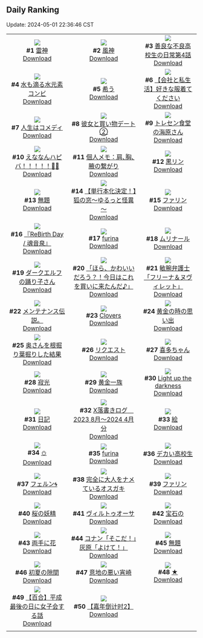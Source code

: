 ## Daily Ranking
Update: 2024-05-01 22:36:46 CST

|      |      |      |
| :----: | :----: | :----: |
| ![](https://i.pixiv.re/c/240x480/img-master/img/2024/04/30/00/00/13/118280542_p0_master1200.jpg)<br>**#1** [雷神](https://www.pixiv.net/artworks/118280542)<br>[Download](https://i.pixiv.re/img-original/img/2024/04/30/00/00/13/118280542_p0.png) | ![](https://i.pixiv.re/c/240x480/img-master/img/2024/04/30/00/00/11/118280533_p0_master1200.jpg)<br>**#2** [風神](https://www.pixiv.net/artworks/118280533)<br>[Download](https://i.pixiv.re/img-original/img/2024/04/30/00/00/11/118280533_p0.png) | ![](https://i.pixiv.re/c/240x480/img-master/img/2024/04/29/00/02/04/118248390_p0_master1200.jpg)<br>**#3** [善良な不良高校生の日常第4話](https://www.pixiv.net/artworks/118248390)<br>[Download](https://i.pixiv.re/img-original/img/2024/04/29/00/02/04/118248390_p0.jpg) |
| ![](https://i.pixiv.re/c/240x480/img-master/img/2024/04/30/00/00/26/118280612_p0_master1200.jpg)<br>**#4** [水も滴る水元素コンビ](https://www.pixiv.net/artworks/118280612)<br>[Download](https://i.pixiv.re/img-original/img/2024/04/30/00/00/26/118280612_p0.jpg) | ![](https://i.pixiv.re/c/240x480/img-master/img/2024/04/29/00/00/23/118248174_p0_master1200.jpg)<br>**#5** [希う](https://www.pixiv.net/artworks/118248174)<br>[Download](https://i.pixiv.re/img-original/img/2024/04/29/00/00/23/118248174_p0.png) | ![](https://i.pixiv.re/c/240x480/img-master/img/2024/04/30/12/00/12/118291838_p0_master1200.jpg)<br>**#6** [【会社と私生活】好きな服着てください](https://www.pixiv.net/artworks/118291838)<br>[Download](https://i.pixiv.re/img-original/img/2024/04/30/12/00/12/118291838_p0.jpg) |
| ![](https://i.pixiv.re/c/240x480/img-master/img/2024/04/30/11/31/29/118291358_p0_master1200.jpg)<br>**#7** [人生はコメディ](https://www.pixiv.net/artworks/118291358)<br>[Download](https://i.pixiv.re/img-original/img/2024/04/30/11/31/29/118291358_p0.jpg) | ![](https://i.pixiv.re/c/240x480/img-master/img/2024/04/29/17/29/12/118267355_p0_master1200.jpg)<br>**#8** [彼女と買い物デート②](https://www.pixiv.net/artworks/118267355)<br>[Download](https://i.pixiv.re/img-original/img/2024/04/29/17/29/12/118267355_p0.jpg) | ![](https://i.pixiv.re/c/240x480/img-master/img/2024/04/29/00/04/24/118248529_p0_master1200.jpg)<br>**#9** [トレセン食堂の海原さん](https://www.pixiv.net/artworks/118248529)<br>[Download](https://i.pixiv.re/img-original/img/2024/04/29/00/04/24/118248529_p0.png) |
| ![](https://i.pixiv.re/c/240x480/img-master/img/2024/04/30/03/17/58/118285414_p0_master1200.jpg)<br>**#10** [えななんハピバ！！！！！🎂🎉](https://www.pixiv.net/artworks/118285414)<br>[Download](https://i.pixiv.re/img-original/img/2024/04/30/03/17/58/118285414_p0.jpg) | ![](https://i.pixiv.re/c/240x480/img-master/img/2024/04/30/05/49/02/118287008_p0_master1200.jpg)<br>**#11** [個人メモ：肩､胸､腋の繋がり](https://www.pixiv.net/artworks/118287008)<br>[Download](https://i.pixiv.re/img-original/img/2024/04/30/05/49/02/118287008_p0.jpg) | ![](https://i.pixiv.re/c/240x480/img-master/img/2024/04/29/18/38/29/118269301_p0_master1200.jpg)<br>**#12** [黒リン](https://www.pixiv.net/artworks/118269301)<br>[Download](https://i.pixiv.re/img-original/img/2024/04/29/18/38/29/118269301_p0.jpg) |
| ![](https://i.pixiv.re/c/240x480/img-master/img/2024/04/29/19/45/37/118271316_p0_master1200.jpg)<br>**#13** [無題](https://www.pixiv.net/artworks/118271316)<br>[Download](https://i.pixiv.re/img-original/img/2024/04/29/19/45/37/118271316_p0.png) | ![](https://i.pixiv.re/c/240x480/img-master/img/2024/04/29/11/37/22/118259952_p0_master1200.jpg)<br>**#14** [【単行本化決定！】狐の窓～ゆるっと怪異～](https://www.pixiv.net/artworks/118259952)<br>[Download](https://i.pixiv.re/img-original/img/2024/04/29/11/37/22/118259952_p0.png) | ![](https://i.pixiv.re/c/240x480/img-master/img/2024/04/29/09/13/41/118257508_p0_master1200.jpg)<br>**#15** [ファリン](https://www.pixiv.net/artworks/118257508)<br>[Download](https://i.pixiv.re/img-original/img/2024/04/29/09/13/41/118257508_p0.jpg) |
| ![](https://i.pixiv.re/c/240x480/img-master/img/2024/04/30/11/30/04/118291339_p0_master1200.jpg)<br>**#16** [『ReBirth Day / 魂音泉』](https://www.pixiv.net/artworks/118291339)<br>[Download](https://i.pixiv.re/img-original/img/2024/04/30/11/30/04/118291339_p0.jpg) | ![](https://i.pixiv.re/c/240x480/img-master/img/2024/04/29/00/00/30/118248203_p0_master1200.jpg)<br>**#17** [furina](https://www.pixiv.net/artworks/118248203)<br>[Download](https://i.pixiv.re/img-original/img/2024/04/29/00/00/30/118248203_p0.png) | ![](https://i.pixiv.re/c/240x480/img-master/img/2024/04/30/22/07/15/118305960_p0_master1200.jpg)<br>**#18** [ムリナール](https://www.pixiv.net/artworks/118305960)<br>[Download](https://i.pixiv.re/img-original/img/2024/04/30/22/07/15/118305960_p0.jpg) |
| ![](https://i.pixiv.re/c/240x480/img-master/img/2024/04/30/00/00/19/118280572_p0_master1200.jpg)<br>**#19** [ダークエルフの踊り子さん](https://www.pixiv.net/artworks/118280572)<br>[Download](https://i.pixiv.re/img-original/img/2024/04/30/00/00/19/118280572_p0.png) | ![](https://i.pixiv.re/c/240x480/img-master/img/2024/04/29/22/52/16/118278065_p0_master1200.jpg)<br>**#20** [「ほら、かわいいだろう？！今日はこれを買いに来たんだ♪」](https://www.pixiv.net/artworks/118278065)<br>[Download](https://i.pixiv.re/img-original/img/2024/04/29/22/52/16/118278065_p0.png) | ![](https://i.pixiv.re/c/240x480/img-master/img/2024/04/30/17/30/03/118297441_p0_master1200.jpg)<br>**#21** [敏腕弁護士「フリーナ＆ヌヴィレット」](https://www.pixiv.net/artworks/118297441)<br>[Download](https://i.pixiv.re/img-original/img/2024/04/30/17/30/03/118297441_p0.jpg) |
| ![](https://i.pixiv.re/c/240x480/img-master/img/2024/04/30/07/11/24/118287984_p0_master1200.jpg)<br>**#22** [メンテナンス伝説。](https://www.pixiv.net/artworks/118287984)<br>[Download](https://i.pixiv.re/img-original/img/2024/04/30/07/11/24/118287984_p0.jpg) | ![](https://i.pixiv.re/c/240x480/img-master/img/2024/04/29/00/11/03/118248781_p0_master1200.jpg)<br>**#23** [Clovers](https://www.pixiv.net/artworks/118248781)<br>[Download](https://i.pixiv.re/img-original/img/2024/04/29/00/11/03/118248781_p0.jpg) | ![](https://i.pixiv.re/c/240x480/img-master/img/2024/04/30/11/00/03/118290854_p0_master1200.jpg)<br>**#24** [黄金の時の思い出](https://www.pixiv.net/artworks/118290854)<br>[Download](https://i.pixiv.re/img-original/img/2024/04/30/11/00/03/118290854_p0.jpg) |
| ![](https://i.pixiv.re/c/240x480/img-master/img/2024/04/29/00/00/16/118248126_p0_master1200.jpg)<br>**#25** [奥さんを根掘り葉掘りした結果](https://www.pixiv.net/artworks/118248126)<br>[Download](https://i.pixiv.re/img-original/img/2024/04/29/00/00/16/118248126_p0.jpg) | ![](https://i.pixiv.re/c/240x480/img-master/img/2024/04/29/02/15/15/118252232_p0_master1200.jpg)<br>**#26** [リクエスト](https://www.pixiv.net/artworks/118252232)<br>[Download](https://i.pixiv.re/img-original/img/2024/04/29/02/15/15/118252232_p0.png) | ![](https://i.pixiv.re/c/240x480/img-master/img/2024/04/29/17/51/51/118267904_p0_master1200.jpg)<br>**#27** [喜多ちゃん](https://www.pixiv.net/artworks/118267904)<br>[Download](https://i.pixiv.re/img-original/img/2024/04/29/17/51/51/118267904_p0.png) |
| ![](https://i.pixiv.re/c/240x480/img-master/img/2024/04/30/00/00/04/118280494_p0_master1200.jpg)<br>**#28** [寂光](https://www.pixiv.net/artworks/118280494)<br>[Download](https://i.pixiv.re/img-original/img/2024/04/30/00/00/04/118280494_p0.jpg) | ![](https://i.pixiv.re/c/240x480/img-master/img/2024/04/29/19/35/22/118271026_p0_master1200.jpg)<br>**#29** [黄金一族](https://www.pixiv.net/artworks/118271026)<br>[Download](https://i.pixiv.re/img-original/img/2024/04/29/19/35/22/118271026_p0.jpg) | ![](https://i.pixiv.re/c/240x480/img-master/img/2024/04/29/00/06/34/118248613_p0_master1200.jpg)<br>**#30** [Light up the darkness](https://www.pixiv.net/artworks/118248613)<br>[Download](https://i.pixiv.re/img-original/img/2024/04/29/00/06/34/118248613_p0.jpg) |
| ![](https://i.pixiv.re/c/240x480/img-master/img/2024/04/30/19/18/26/118300196_p0_master1200.jpg)<br>**#31** [日記](https://www.pixiv.net/artworks/118300196)<br>[Download](https://i.pixiv.re/img-original/img/2024/04/30/19/18/26/118300196_p0.png) | ![](https://i.pixiv.re/c/240x480/img-master/img/2024/04/29/20/24/47/118272599_p0_master1200.jpg)<br>**#32** [X落書きログ　2023 8月～2024 4月分](https://www.pixiv.net/artworks/118272599)<br>[Download](https://i.pixiv.re/img-original/img/2024/04/29/20/24/47/118272599_p0.jpg) | ![](https://i.pixiv.re/c/240x480/img-master/img/2024/04/29/21/06/27/118274137_p0_master1200.jpg)<br>**#33** [絵](https://www.pixiv.net/artworks/118274137)<br>[Download](https://i.pixiv.re/img-original/img/2024/04/29/21/06/27/118274137_p0.png) |
| ![](https://i.pixiv.re/c/240x480/img-master/img/2024/04/29/00/00/30/118248206_p0_master1200.jpg)<br>**#34** [⛄](https://www.pixiv.net/artworks/118248206)<br>[Download](https://i.pixiv.re/img-original/img/2024/04/29/00/00/30/118248206_p0.jpg) | ![](https://i.pixiv.re/c/240x480/img-master/img/2024/04/29/00/00/27/118248190_p0_master1200.jpg)<br>**#35** [furina](https://www.pixiv.net/artworks/118248190)<br>[Download](https://i.pixiv.re/img-original/img/2024/04/29/00/00/27/118248190_p0.png) | ![](https://i.pixiv.re/c/240x480/img-master/img/2024/04/29/13/52/29/118262686_p0_master1200.jpg)<br>**#36** [デカい高校生](https://www.pixiv.net/artworks/118262686)<br>[Download](https://i.pixiv.re/img-original/img/2024/04/29/13/52/29/118262686_p0.jpg) |
| ![](https://i.pixiv.re/c/240x480/img-master/img/2024/04/30/00/00/33/118280650_p0_master1200.jpg)<br>**#37** [フェルン🌀](https://www.pixiv.net/artworks/118280650)<br>[Download](https://i.pixiv.re/img-original/img/2024/04/30/00/00/33/118280650_p0.png) | ![](https://i.pixiv.re/c/240x480/img-master/img/2024/04/29/09/25/59/118257693_p0_master1200.jpg)<br>**#38** [完全に大人をナメているオスガキ](https://www.pixiv.net/artworks/118257693)<br>[Download](https://i.pixiv.re/img-original/img/2024/04/29/09/25/59/118257693_p0.jpg) | ![](https://i.pixiv.re/c/240x480/img-master/img/2024/04/29/01/07/13/118250597_p0_master1200.jpg)<br>**#39** [ファリン](https://www.pixiv.net/artworks/118250597)<br>[Download](https://i.pixiv.re/img-original/img/2024/04/29/01/07/13/118250597_p0.jpg) |
| ![](https://i.pixiv.re/c/240x480/img-master/img/2024/04/30/17/45/08/118297743_p0_master1200.jpg)<br>**#40** [桜の妖精](https://www.pixiv.net/artworks/118297743)<br>[Download](https://i.pixiv.re/img-original/img/2024/04/30/17/45/08/118297743_p0.png) | ![](https://i.pixiv.re/c/240x480/img-master/img/2024/04/30/22/06/27/118305925_p0_master1200.jpg)<br>**#41** [ヴィルトゥオーサ](https://www.pixiv.net/artworks/118305925)<br>[Download](https://i.pixiv.re/img-original/img/2024/04/30/22/06/27/118305925_p0.jpg) | ![](https://i.pixiv.re/c/240x480/img-master/img/2024/04/30/00/00/32/118280647_p0_master1200.jpg)<br>**#42** [宝石の](https://www.pixiv.net/artworks/118280647)<br>[Download](https://i.pixiv.re/img-original/img/2024/04/30/00/00/32/118280647_p0.jpg) |
| ![](https://i.pixiv.re/c/240x480/img-master/img/2024/04/29/21/30/52/118274990_p0_master1200.jpg)<br>**#43** [両手に花](https://www.pixiv.net/artworks/118274990)<br>[Download](https://i.pixiv.re/img-original/img/2024/04/29/21/30/52/118274990_p0.png) | ![](https://i.pixiv.re/c/240x480/img-master/img/2024/04/29/18/10/49/118268512_p0_master1200.jpg)<br>**#44** [コナン「そこだ！」灰原「よけて！」](https://www.pixiv.net/artworks/118268512)<br>[Download](https://i.pixiv.re/img-original/img/2024/04/29/18/10/49/118268512_p0.jpg) | ![](https://i.pixiv.re/c/240x480/img-master/img/2024/04/30/10/54/24/118290765_p0_master1200.jpg)<br>**#45** [無題](https://www.pixiv.net/artworks/118290765)<br>[Download](https://i.pixiv.re/img-original/img/2024/04/30/10/54/24/118290765_p0.jpg) |
| ![](https://i.pixiv.re/c/240x480/img-master/img/2024/04/29/00/00/17/118248135_p0_master1200.jpg)<br>**#46** [初夏の隙間](https://www.pixiv.net/artworks/118248135)<br>[Download](https://i.pixiv.re/img-original/img/2024/04/29/00/00/17/118248135_p0.jpg) | ![](https://i.pixiv.re/c/240x480/img-master/img/2024/04/29/17/44/21/118267563_p0_master1200.jpg)<br>**#47** [意地の悪い宵崎](https://www.pixiv.net/artworks/118267563)<br>[Download](https://i.pixiv.re/img-original/img/2024/04/29/17/44/21/118267563_p0.png) | ![](https://i.pixiv.re/c/240x480/img-master/img/2024/04/29/13/04/25/118261781_p0_master1200.jpg)<br>**#48** [★](https://www.pixiv.net/artworks/118261781)<br>[Download](https://i.pixiv.re/img-original/img/2024/04/29/13/04/25/118261781_p0.jpg) |
| ![](https://i.pixiv.re/c/240x480/img-master/img/2024/04/29/00/02/48/118248447_p0_master1200.jpg)<br>**#49** [【百合】平成最後の日に女子会する話](https://www.pixiv.net/artworks/118248447)<br>[Download](https://i.pixiv.re/img-original/img/2024/04/29/00/02/48/118248447_p0.jpg) | ![](https://i.pixiv.re/c/240x480/img-master/img/2024/04/30/13/32/27/118293365_p0_master1200.jpg)<br>**#50** [【嘉年倒计时2】](https://www.pixiv.net/artworks/118293365)<br>[Download](https://i.pixiv.re/img-original/img/2024/04/30/13/32/27/118293365_p0.jpg) |
|      |
